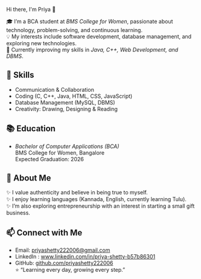 Hi there, I'm Priya 👋  

🎓 I’m a BCA student at *BMS College for Women*, passionate about technology, problem-solving, and continuous learning.  
💡 My interests include software development, database management, and exploring new technologies.  
🌱 Currently improving my skills in *Java, C++, Web Development, and DBMS*.  

## 🔧 Skills  
- Communication & Collaboration  
- Coding (C, C++, Java, HTML, CSS, JavaScript)  
- Database Management (MySQL, DBMS)  
- Creativity: Drawing, Designing & Reading  

## 📚 Education  
- *Bachelor of Computer Applications (BCA)*  
  BMS College for Women, Bangalore  
  Expected Graduation: 2026  

## 🌟 About Me  
✨ I value authenticity and believe in being true to myself.  
✨ I enjoy learning languages (Kannada, English, currently learning Tulu).  
✨ I’m also exploring entrepreneurship with an interest in starting a small gift business.  

## 📫 Connect with Me  
- Email: priyashetty222006@gmail.com  
- LinkedIn : www.linkedin.com/in/priya-shetty-b57b86301
- GitHub: [github.com/priyashetty222006](https://github.com/priyashetty222006)  
⭐ “Learning every day, growing every step.”
